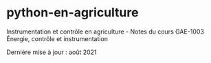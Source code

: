 # python-en-agriculture
Instrumentation et contrôle en agriculture - Notes du cours GAE-1003 Énergie, contrôle et instrumentation

Dernière mise à jour : août 2021
